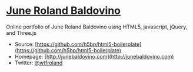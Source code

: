 # [June Roland Baldovino](http://junebaldovino.com)

Online portfolio of June Roland Baldovino using HTML5, javascript, jQuery, and Three.js

* Source: [https://github.com/h5bp/html5-boilerplate](https://github.com/h5bp/html5-boilerplate)
* Homepage: [http://junebaldovino.com](http://junebaldovino.com)
* Twitter: [@wtfroland](http://twitter.com/wtfroland)